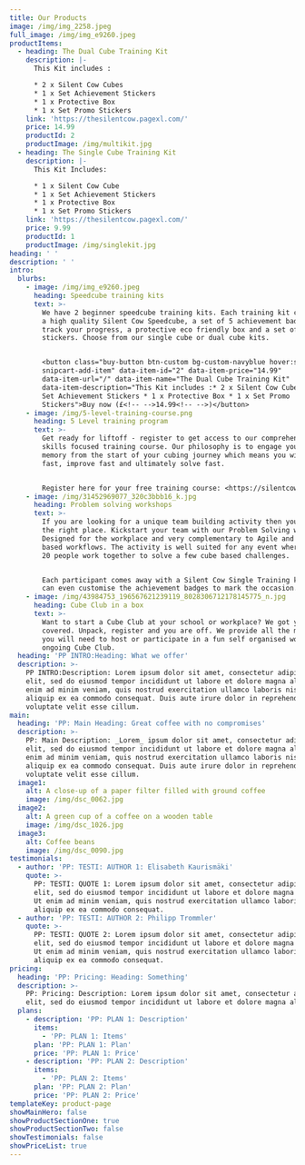 ```yaml
---
title: Our Products
image: /img/img_2258.jpeg
full_image: /img/img_e9260.jpeg
productItems:
  - heading: The Dual Cube Training Kit
    description: |-
      This Kit includes :

      * 2 x Silent Cow Cubes
      * 1 x Set Achievement Stickers
      * 1 x Protective Box
      * 1 x Set Promo Stickers
    link: 'https://thesilentcow.pagexl.com/'
    price: 14.99
    productId: 2
    productImage: /img/multikit.jpg
  - heading: The Single Cube Training Kit
    description: |-
      This Kit Includes:

      * 1 x Silent Cow Cube
      * 1 x Set Achievement Stickers
      * 1 x Protective Box
      * 1 x Set Promo Stickers
    link: 'https://thesilentcow.pagexl.com/'
    price: 9.99
    productId: 1
    productImage: /img/singlekit.jpg
heading: ' '
description: ' '
intro:
  blurbs:
    - image: /img/img_e9260.jpeg
      heading: Speedcube training kits
      text: >-
        We have 2 beginner speedcube training kits. Each training kit comes with
        a high quality Silent Cow Speedcube, a set of 5 achievement badges to
        track your progress, a protective eco friendly box and a set of cool
        stickers. Choose from our single cube or dual cube kits.


        <button class="buy-button btn-custom bg-custom-navyblue hover:shadow-lg
        snipcart-add-item" data-item-id="2" data-item-price="14.99"
        data-item-url="/" data-item-name="The Dual Cube Training Kit"
        data-item-description="This Kit includes :* 2 x Silent Cow Cubes * 1 x
        Set Achievement Stickers * 1 x Protective Box * 1 x Set Promo
        Stickers">Buy now (£<!-- -->14.99<!-- -->)</button>
    - image: /img/5-level-training-course.png
      heading: 5 Level training program
      text: >-
        Get ready for liftoff - register to get access to our comprehensive,
        skills focused training course. Our philosophy is to engage your muscle
        memory from the start of your cubing journey which means you will learn
        fast, improve fast and ultimately solve fast. 


        Register here for your free training course: <https://silentcow.eu>
    - image: /img/31452969077_320c3bbb16_k.jpg
      heading: Problem solving workshops
      text: >-
        If you are looking for a unique team building activity then you are in
        the right place. Kickstart your team with our Problem Solving workshop.
        Designed for the workplace and very complementary to Agile and SCRUM
        based workflows. The activity is well suited for any event where up to
        20 people work together to solve a few cube based challenges.


        Each participant comes away with a Silent Cow Single Training kit. We
        can even customise the achievement badges to mark the occasion.
    - image: /img/43984753_196567621239119_8028306712178145775_n.jpg
      heading: Cube Club in a box
      text: >-
        Want to start a Cube Club at your school or workplace? We got you
        covered. Unpack, register and you are off. We provide all the materials
        you will need to host or participate in a fun self organised workshop or
        ongoing Cube Club. 
  heading: 'PP INTRO:Heading: What we offer'
  description: >-
    PP INTRO:Description: Lorem ipsum dolor sit amet, consectetur adipiscing
    elit, sed do eiusmod tempor incididunt ut labore et dolore magna aliqua. Ut
    enim ad minim veniam, quis nostrud exercitation ullamco laboris nisi ut
    aliquip ex ea commodo consequat. Duis aute irure dolor in reprehenderit in
    voluptate velit esse cillum.
main:
  heading: 'PP: Main Heading: Great coffee with no compromises'
  description: >-
    PP: Main Description: _Lorem_ ipsum dolor sit amet, consectetur adipiscing
    elit, sed do eiusmod tempor incididunt ut labore et dolore magna aliqua. Ut
    enim ad minim veniam, quis nostrud exercitation ullamco laboris nisi ut
    aliquip ex ea commodo consequat. Duis aute irure dolor in reprehenderit in
    voluptate velit esse cillum.
  image1:
    alt: A close-up of a paper filter filled with ground coffee
    image: /img/dsc_0062.jpg
  image2:
    alt: A green cup of a coffee on a wooden table
    image: /img/dsc_1026.jpg
  image3:
    alt: Coffee beans
    image: /img/dsc_0090.jpg
testimonials:
  - author: 'PP: TESTI: AUTHOR 1: Elisabeth Kaurismäki'
    quote: >-
      PP: TESTI: QUOTE 1: Lorem ipsum dolor sit amet, consectetur adipiscing
      elit, sed do eiusmod tempor incididunt ut labore et dolore magna aliqua.
      Ut enim ad minim veniam, quis nostrud exercitation ullamco laboris nisi ut
      aliquip ex ea commodo consequat.
  - author: 'PP: TESTI: AUTHOR 2: Philipp Trommler'
    quote: >-
      PP: TESTI: QUOTE 2: Lorem ipsum dolor sit amet, consectetur adipiscing
      elit, sed do eiusmod tempor incididunt ut labore et dolore magna aliqua.
      Ut enim ad minim veniam, quis nostrud exercitation ullamco laboris nisi ut
      aliquip ex ea commodo consequat.
pricing:
  heading: 'PP: Pricing: Heading: Something'
  description: >-
    PP: Pricing: Description: Lorem ipsum dolor sit amet, consectetur adipiscing
    elit, sed do eiusmod tempor incididunt ut labore et dolore magna aliqua.
  plans:
    - description: 'PP: PLAN 1: Description'
      items:
        - 'PP: PLAN 1: Items'
      plan: 'PP: PLAN 1: Plan'
      price: 'PP: PLAN 1: Price'
    - description: 'PP: PLAN 2: Description'
      items:
        - 'PP: PLAN 2: Items'
      plan: 'PP: PLAN 2: Plan'
      price: 'PP: PLAN 2: Price'
templateKey: product-page
showMainHero: false
showProductSectionOne: true
showProductSectionTwo: false
showTestimonials: false
showPriceList: true
---
```



